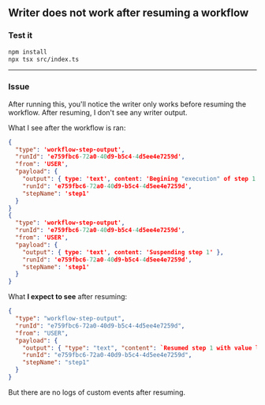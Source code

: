 ## Writer does not work after resuming a workflow

### Test it

```bash
npm install
npx tsx src/index.ts
```

---

### Issue

After running this, you'll notice the writer only works before resuming the workflow. After resuming, I don't see any writer output.

What I see after the workflow is ran:

```json
{
  "type": 'workflow-step-output',
  "runId": 'e759fbc6-72a0-40d9-b5c4-4d5ee4e7259d',
  "from": 'USER',
  "payload": {
    "output": { type: 'text', content: 'Begining "execution" of step 1' },
    "runId": 'e759fbc6-72a0-40d9-b5c4-4d5ee4e7259d',
    "stepName": 'step1'
  }
}
{
  "type": 'workflow-step-output',
  "runId": 'e759fbc6-72a0-40d9-b5c4-4d5ee4e7259d',
  "from": 'USER',
  "payload": {
    "output": { type: 'text', content: 'Suspending step 1' },
    "runId": 'e759fbc6-72a0-40d9-b5c4-4d5ee4e7259d',
    "stepName": 'step1'
  }
}
```

What **I expect to see** after resuming:

```json
{
  "type": "workflow-step-output",
  "runId": "e759fbc6-72a0-40d9-b5c4-4d5ee4e7259d",
  "from": "USER",
  "payload": {
    "output": { "type": "text", "content": `Resumed step 1 with value left` },
    "runId": "e759fbc6-72a0-40d9-b5c4-4d5ee4e7259d",
    "stepName": "step1"
  }
}
```

But there are no logs of custom events after resuming.
